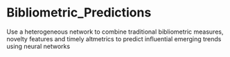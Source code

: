 # Bibliometric_Predictions
Use a heterogeneous network to combine traditional bibliometric measures, novelty features  and timely altmetrics to predict influential emerging trends using neural networks
